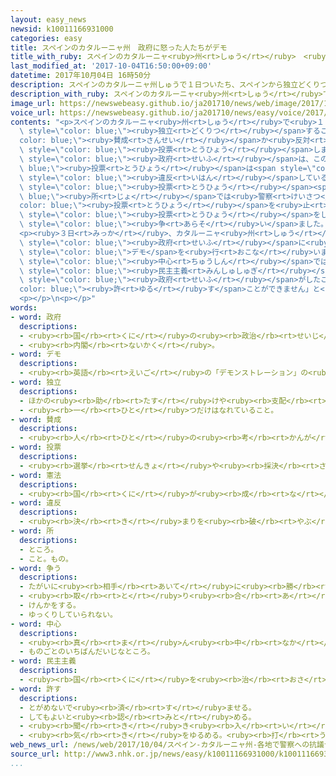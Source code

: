 ```yaml
---
layout: easy_news
newsid: k10011166931000
categories: easy
title: スペインのカタルーニャ州　政府に怒った人たちがデモ
title_with_ruby: スペインのカタルーニャ<ruby>州<rt>しゅう</rt></ruby>　<ruby>政府<rt>せいふ</rt></ruby>に<ruby>怒<rt>おこ</rt></ruby>った<ruby>人<rt>ひと</rt></ruby>たちがデモ
last_modified_at: '2017-10-04T16:50:00+09:00'
datetime: 2017年10月04日 16時50分
description: スペインのカタルーニャ州しゅうで１日ついたち、スペインから独立どくりつすることに賛成さんせいか反対はんたいか、住すんでいる人ひとたちが投票とうひょうしました。
description_with_ruby: スペインのカタルーニャ<ruby>州<rt>しゅう</rt></ruby>で<ruby>１日<rt>ついたち</rt></ruby>、スペインから<ruby>独立<rt>どくりつ</rt></ruby>することに<ruby>賛成<rt>さんせい</rt></ruby>か<ruby>反対<rt>はんたい</rt></ruby>か、<ruby>住<rt>す</rt></ruby>んでいる<ruby>人<rt>ひと</rt></ruby>たちが<ruby>投票<rt>とうひょう</rt></ruby>しました。
image_url: https://newswebeasy.github.io/ja201710/news/web/image/2017/10/04/k10011166931000.jpg
voice_url: https://newswebeasy.github.io/ja201710/news/easy/voice/2017/10/04/k10011166931000.mp3
contents: "<p>スペインのカタルーニャ<ruby>州<rt>しゅう</rt></ruby>で<ruby>１日<rt>ついたち</rt></ruby>、スペインから<span\
  \ style=\"color: blue;\"><ruby>独立<rt>どくりつ</rt></ruby></span>することに<span style=\"\
  color: blue;\"><ruby>賛成<rt>さんせい</rt></ruby></span>か<ruby>反対<rt>はんたい</rt></ruby>か、<ruby>住<rt>す</rt></ruby>んでいる<ruby>人<rt>ひと</rt></ruby>たちが<span\
  \ style=\"color: blue;\"><ruby>投票<rt>とうひょう</rt></ruby></span>しました。</p>\n<p>スペインの<span\
  \ style=\"color: blue;\"><ruby>政府<rt>せいふ</rt></ruby></span>は、この<span style=\"color:\
  \ blue;\"><ruby>投票<rt>とうひょう</rt></ruby></span>は<span style=\"color: blue;\"><ruby>憲法<rt>けんぽう</rt></ruby></span>に<span\
  \ style=\"color: blue;\"><ruby>違反<rt>いはん</rt></ruby></span>していると<ruby>言<rt>い</rt></ruby>いました。このため、<span\
  \ style=\"color: blue;\"><ruby>投票<rt>とうひょう</rt></ruby></span><span style=\"color:\
  \ blue;\"><ruby>所<rt>じょ</rt></ruby></span>では<ruby>警察<rt>けいさつ</rt></ruby>が<span style=\"\
  color: blue;\"><ruby>投票<rt>とうひょう</rt></ruby></span>を<ruby>止<rt>と</rt></ruby>めようとして、<span\
  \ style=\"color: blue;\"><ruby>投票<rt>とうひょう</rt></ruby></span>をしようとする<ruby>人<rt>ひと</rt></ruby>たちと<span\
  \ style=\"color: blue;\"><ruby>争<rt>あらそ</rt></ruby>い</span>ました。<ruby>大勢<rt>おおぜい</rt></ruby>の<ruby>人<rt>ひと</rt></ruby>がけがをしました。</p>\n\
  <p><ruby>３日<rt>みっか</rt></ruby>、カタルーニャ<ruby>州<rt>しゅう</rt></ruby>の<ruby>人<rt>ひと</rt></ruby>たちが<span\
  \ style=\"color: blue;\"><ruby>政府<rt>せいふ</rt></ruby></span>に<ruby>怒<rt>おこ</rt></ruby>って、いろいろな<ruby>所<rt>ところ</rt></ruby>で<span\
  \ style=\"color: blue;\">デモ</span>を<ruby>行<rt>おこな</rt></ruby>いました。<ruby>警察<rt>けいさつ</rt></ruby>によると、バルセロナの<span\
  \ style=\"color: blue;\"><ruby>中心<rt>ちゅうしん</rt></ruby></span>では７０<ruby>万<rt>まん</rt></ruby><ruby>人<rt>にん</rt></ruby>ぐらいが<ruby>集<rt>あつ</rt></ruby>まりました。<ruby>集<rt>あつ</rt></ruby>まった<ruby>人<rt>ひと</rt></ruby>は「<span\
  \ style=\"color: blue;\"><ruby>民主主義<rt>みんしゅしゅぎ</rt></ruby></span>の<ruby>国<rt>くに</rt></ruby>で<span\
  \ style=\"color: blue;\"><ruby>政府<rt>せいふ</rt></ruby></span>がしたことは<span style=\"\
  color: blue;\"><ruby>許<rt>ゆる</rt></ruby>す</span>ことができません」と<ruby>話<rt>はな</rt></ruby>していました。</p>\n\
  <p></p>\n<p></p>"
words:
- word: 政府
  descriptions:
  - <ruby><rb>国</rb><rt>くに</rt></ruby>の<ruby><rb>政治</rb><rt>せいじ</rt></ruby>を<ruby><rb>行</rb><rt>おこな</rt></ruby>うところ。
  - <ruby><rb>内閣</rb><rt>ないかく</rt></ruby>。
- word: デモ
  descriptions:
  - <ruby><rb>英語</rb><rt>えいご</rt></ruby>の「デモンストレーション」の<ruby><rb>略</rb><rt>りゃく</rt></ruby>。<ruby><rb>自分</rb><rt>じぶん</rt></ruby>たちの<ruby><rb>考</rb><rt>かんが</rt></ruby>えを<ruby><rb>相手</rb><rt>あいて</rt></ruby>に<ruby><rb>認</rb><rt>みと</rt></ruby>めさせようとして、<ruby><rb>大勢</rb><rt>おおぜい</rt></ruby>が<ruby><rb>集</rb><rt>あつ</rt></ruby>まって<ruby><rb>自分</rb><rt>じぶん</rt></ruby>たちの<ruby><rb>勢</rb><rt>いきお</rt></ruby>いを<ruby><rb>示</rb><rt>しめ</rt></ruby>すこと。また、そのための<ruby><rb>行進</rb><rt>こうしん</rt></ruby>。
- word: 独立
  descriptions:
  - ほかの<ruby><rb>助</rb><rt>たす</rt></ruby>けや<ruby><rb>支配</rb><rt>しはい</rt></ruby>を<ruby><rb>受</rb><rt>う</rt></ruby>けないで、<ruby><rb>自分</rb><rt>じぶん</rt></ruby>の<ruby><rb>力</rb><rt>ちから</rt></ruby>だけでやっていくこと。<ruby><rb>独</rb><rt>ひと</rt></ruby>り<ruby><rb>立</rb><rt>だ</rt></ruby>ち。
  - <ruby><rb>一</rb><rt>ひと</rt></ruby>つだけはなれていること。
- word: 賛成
  descriptions:
  - <ruby><rb>人</rb><rt>ひと</rt></ruby>の<ruby><rb>考</rb><rt>かんが</rt></ruby>えをよいと<ruby><rb>認</rb><rt>みと</rt></ruby>めること。<ruby><rb>同意</rb><rt>どうい</rt></ruby>すること。
- word: 投票
  descriptions:
  - <ruby><rb>選挙</rb><rt>せんきょ</rt></ruby>や<ruby><rb>採決</rb><rt>さいけつ</rt></ruby>で、<ruby><rb>選</rb><rt>えら</rt></ruby>びたい<ruby><rb>人</rb><rt>ひと</rt></ruby>の<ruby><rb>名前</rb><rt>なまえ</rt></ruby>や、<ruby><rb>賛成</rb><rt>さんせい</rt></ruby>か<ruby><rb>反対</rb><rt>はんたい</rt></ruby>かを、<ruby><rb>紙</rb><rt>かみ</rt></ruby>に<ruby><rb>書</rb><rt>か</rt></ruby>いて<ruby><rb>出</rb><rt>だ</rt></ruby>すこと。
- word: 憲法
  descriptions:
  - <ruby><rb>国</rb><rt>くに</rt></ruby>が<ruby><rb>成</rb><rt>な</rt></ruby>り<ruby><rb>立</rb><rt>た</rt></ruby>っていく<ruby><rb>上</rb><rt>うえ</rt></ruby>で、いちばんだいじなことを<ruby><rb>決</rb><rt>き</rt></ruby>めた<ruby><rb>法律</rb><rt>ほうりつ</rt></ruby>。
- word: 違反
  descriptions:
  - <ruby><rb>決</rb><rt>き</rt></ruby>まりを<ruby><rb>破</rb><rt>やぶ</rt></ruby>ること。
- word: 所
  descriptions:
  - ところ。
  - こと。もの。
- word: 争う
  descriptions:
  - たがいに<ruby><rb>相手</rb><rt>あいて</rt></ruby>に<ruby><rb>勝</rb><rt>か</rt></ruby>とうとする。<ruby><rb>競争</rb><rt>きょうそう</rt></ruby>する。
  - <ruby><rb>取</rb><rt>と</rt></ruby>り<ruby><rb>合</rb><rt>あ</rt></ruby>う。
  - けんかをする。
  - ゆっくりしていられない。
- word: 中心
  descriptions:
  - <ruby><rb>真</rb><rt>ま</rt></ruby>ん<ruby><rb>中</rb><rt>なか</rt></ruby>。
  - ものごとのいちばんだいじなところ。
- word: 民主主義
  descriptions:
  - <ruby><rb>国</rb><rt>くに</rt></ruby>を<ruby><rb>治</rb><rt>おさ</rt></ruby>める<ruby><rb>権利</rb><rt>けんり</rt></ruby>が<ruby><rb>国民</rb><rt>こくみん</rt></ruby>にあり、<ruby><rb>国民全体</rb><rt>こくみんぜんたい</rt></ruby>の<ruby><rb>幸</rb><rt>しあわ</rt></ruby>せや<ruby><rb>利益</rb><rt>りえき</rt></ruby>を<ruby><rb>考</rb><rt>かんが</rt></ruby>えて<ruby><rb>国</rb><rt>くに</rt></ruby>を<ruby><rb>治</rb><rt>おさ</rt></ruby>めようとする<ruby><rb>考</rb><rt>かんが</rt></ruby>え<ruby><rb>方</rb><rt>かた</rt></ruby>。デモクラシー。
- word: 許す
  descriptions:
  - とがめないで<ruby><rb>済</rb><rt>す</rt></ruby>ませる。
  - してもよいと<ruby><rb>認</rb><rt>みと</rt></ruby>める。
  - <ruby><rb>聞</rb><rt>き</rt></ruby>き<ruby><rb>入</rb><rt>い</rt></ruby>れる。<ruby><rb>受</rb><rt>う</rt></ruby>け<ruby><rb>入</rb><rt>い</rt></ruby>れる。
  - <ruby><rb>気</rb><rt>き</rt></ruby>をゆるめる。<ruby><rb>打</rb><rt>う</rt></ruby>ち<ruby><rb>解</rb><rt>と</rt></ruby>ける。
web_news_url: /news/web/2017/10/04/スペイン-カタルーニャ州-各地で警察への抗議デモ/
source_url: http://www3.nhk.or.jp/news/easy/k10011166931000/k10011166931000.html
...
```


